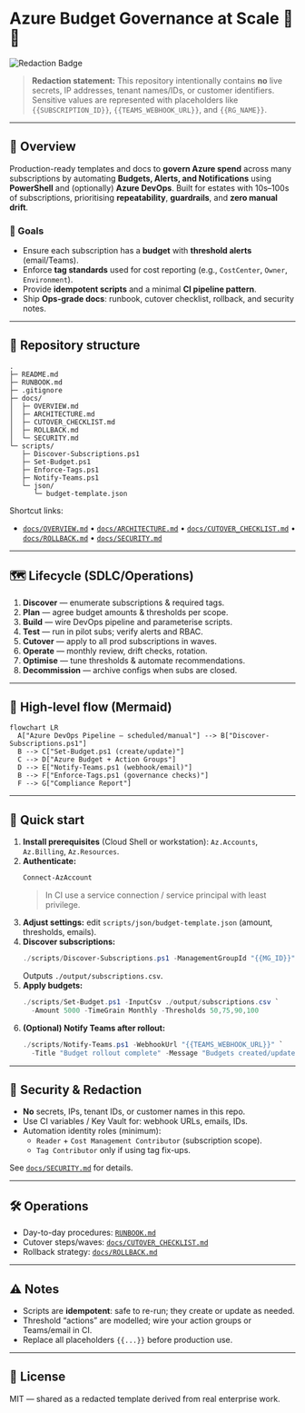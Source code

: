 # Azure Budget Governance at Scale 🚦💸

![Redaction Badge](https://img.shields.io/badge/REDACTED-no%20secrets%2C%20IPs%2C%20or%20tenant%20info-green)

> **Redaction statement:** This repository intentionally contains **no** live secrets, IP addresses, tenant names/IDs, or customer identifiers. Sensitive values are represented with placeholders like `{{SUBSCRIPTION_ID}}`, `{{TEAMS_WEBHOOK_URL}}`, and `{{RG_NAME}}`.

---

## 👋 Overview

Production-ready templates and docs to **govern Azure spend** across many subscriptions by automating **Budgets, Alerts, and Notifications** using **PowerShell** and (optionally) **Azure DevOps**. Built for estates with 10s–100s of subscriptions, prioritising **repeatability**, **guardrails**, and **zero manual drift**.

### 🎯 Goals

- Ensure each subscription has a **budget** with **threshold alerts** (email/Teams).
- Enforce **tag standards** used for cost reporting (e.g., `CostCenter`, `Owner`, `Environment`).
- Provide **idempotent scripts** and a minimal **CI pipeline pattern**.
- Ship **Ops-grade docs**: runbook, cutover checklist, rollback, and security notes.

---

## 🧱 Repository structure

```
.
├─ README.md
├─ RUNBOOK.md
├─ .gitignore
├─ docs/
│  ├─ OVERVIEW.md
│  ├─ ARCHITECTURE.md
│  ├─ CUTOVER_CHECKLIST.md
│  ├─ ROLLBACK.md
│  └─ SECURITY.md
└─ scripts/
   ├─ Discover-Subscriptions.ps1
   ├─ Set-Budget.ps1
   ├─ Enforce-Tags.ps1
   ├─ Notify-Teams.ps1
   └─ json/
      └─ budget-template.json
```

Shortcut links:  
- [`docs/OVERVIEW.md`](docs/OVERVIEW.md) • [`docs/ARCHITECTURE.md`](docs/ARCHITECTURE.md) • [`docs/CUTOVER_CHECKLIST.md`](docs/CUTOVER_CHECKLIST.md) • [`docs/ROLLBACK.md`](docs/ROLLBACK.md) • [`docs/SECURITY.md`](docs/SECURITY.md)

---

## 🗺️ Lifecycle (SDLC/Operations)

1) **Discover** — enumerate subscriptions & required tags.  
2) **Plan** — agree budget amounts & thresholds per scope.  
3) **Build** — wire DevOps pipeline and parameterise scripts.  
4) **Test** — run in pilot subs; verify alerts and RBAC.  
5) **Cutover** — apply to all prod subscriptions in waves.  
6) **Operate** — monthly review, drift checks, rotation.  
7) **Optimise** — tune thresholds & automate recommendations.  
8) **Decommission** — archive configs when subs are closed.

---

## 🧩 High-level flow (Mermaid)

```mermaid
flowchart LR
  A["Azure DevOps Pipeline – scheduled/manual"] --> B["Discover-Subscriptions.ps1"]
  B --> C["Set-Budget.ps1 (create/update)"]
  C --> D["Azure Budget + Action Groups"]
  D --> E["Notify-Teams.ps1 (webhook/email)"]
  B --> F["Enforce-Tags.ps1 (governance checks)"]
  F --> G["Compliance Report"]
```

---

## 🚀 Quick start

1. **Install prerequisites** (Cloud Shell or workstation): `Az.Accounts`, `Az.Billing`, `Az.Resources`.  
2. **Authenticate:**  
   ```powershell
   Connect-AzAccount
   ```
   > In CI use a service connection / service principal with least privilege.
3. **Adjust settings:** edit `scripts/json/budget-template.json` (amount, thresholds, emails).
4. **Discover subscriptions:**
   ```powershell
   ./scripts/Discover-Subscriptions.ps1 -ManagementGroupId "{{MG_ID}}"
   ```
   Outputs `./output/subscriptions.csv`.
5. **Apply budgets:**
   ```powershell
   ./scripts/Set-Budget.ps1 -InputCsv ./output/subscriptions.csv `
     -Amount 5000 -TimeGrain Monthly -Thresholds 50,75,90,100
   ```
6. **(Optional) Notify Teams after rollout:**
   ```powershell
   ./scripts/Notify-Teams.ps1 -WebhookUrl "{{TEAMS_WEBHOOK_URL}}" `
     -Title "Budget rollout complete" -Message "Budgets created/updated."
   ```

---

## 🔐 Security & Redaction

- **No** secrets, IPs, tenant IDs, or customer names in this repo.  
- Use CI variables / Key Vault for: webhook URLs, emails, IDs.  
- Automation identity roles (minimum):  
  - `Reader` + `Cost Management Contributor` (subscription scope).  
  - `Tag Contributor` only if using tag fix-ups.

See [`docs/SECURITY.md`](docs/SECURITY.md) for details.

---

## 🛠️ Operations

- Day-to-day procedures: [`RUNBOOK.md`](RUNBOOK.md)  
- Cutover steps/waves: [`docs/CUTOVER_CHECKLIST.md`](docs/CUTOVER_CHECKLIST.md)  
- Rollback strategy: [`docs/ROLLBACK.md`](docs/ROLLBACK.md)

---

## ⚠️ Notes

- Scripts are **idempotent**: safe to re-run; they create or update as needed.  
- Threshold “actions” are modelled; wire your action groups or Teams/email in CI.  
- Replace all placeholders `{{...}}` before production use.

---

## 📜 License

MIT — shared as a redacted template derived from real enterprise work.
